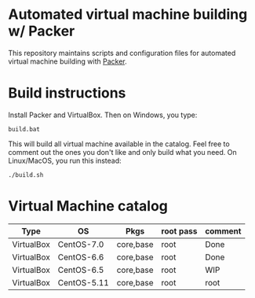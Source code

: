 # Automated virtual machine building w/ Packer
This repository maintains scripts and configuration files for automated
virtual machine building with [Packer][1].

# Build instructions
Install Packer and VirtualBox. Then on Windows, you type:

    build.bat

This will build all virtual machine available in the catalog. Feel free
to comment out the ones you don't like and only build what you need.
On Linux/MacOS, you run this instead:

    ./build.sh

# Virtual Machine catalog
| Type          | OS            | Pkgs      | root pass | comment   |
| ------------- | ------------- | --------- | --------- | --------- |
| VirtualBox    | CentOS-7.0    | core,base | root      | Done      |
| VirtualBox    | CentOS-6.6    | core,base | root      | Done      |
| VirtualBox    | CentOS-6.5    | core,base | root      | WIP       |
| VirtualBox    | CentOS-5.11   | core,base | root      | root      |

[1]: https://github.com/mitchellh/packer
